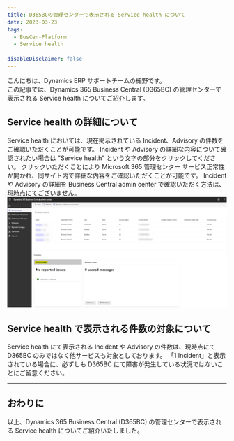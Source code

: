 ```yaml
---
title: D365BCの管理センターで表示される Service health について
date: 2023-03-23
tags:
  - BusCen-Platform
  - Service health

disableDisclaimer: false
---
```


こんにちは、Dynamics ERP サポートチームの細野です。  
この記事では、Dynamics 365 Business Central (D365BC) の管理センターで表示される Service health についてご紹介します。

<!-- more -->
## Service health の詳細について
Service health においては、現在掲示されている Incident、Advisory の件数をご確認いただくことが可能です。
Incident や Advisory の詳細な内容について確認されたい場合は "Service health" という文字の部分をクリックしてください。
クリックいただくことにより Microsoft 365 管理センター サービス正常性が開かれ、同サイト内で詳細な内容をご確認いただくことが可能です。
Incident や Advisory の詳細を Business Central admin center で確認いただく方法は、現時点にてございません。
![](./how-to-check-servicehealth-d365bc/01.png)

## Service health で表示される件数の対象について
Service health にて表示される Incident や Advisory の件数は、現時点にて D365BC のみではなく他サービスも対象としております。
「1 Incident」と表示されている場合に、必ずしも D365BC にて障害が発生している状況ではないことにご留意ください。

---
## おわりに  
以上、Dynamics 365 Business Central (D365BC) の管理センターで表示される Service health についてご紹介いたしました。
